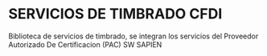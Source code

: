 # SERVICIOS DE TIMBRADO CFDI

Biblioteca de servicios de timbrado, se integran los servicios del Proveedor Autorizado De Certificacion (PAC) SW SAPIEN